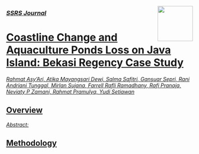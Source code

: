  <a href="https://github.com/ipbssrs/RO15-Coastal/blob/91f0661c85df8a18eb5e2bed39593806b95f1607/ADMIN/RO15-coast.png" align="right" width="95" /><a href="https://ssrs.ipb.ac.id/"><img src="https://github.com/ipbssrs/RO1-Forest/blob/9de66f8d96760f1dd315df2b7af0062259c60ccc/ADMIN/Logo2_kecil.png" align="right" width="95" />
### _SSRS Journal_ 
# Coastline Change and Aquaculture Ponds Loss on Java Island: Bekasi Regency Case Study
 _Rahmat Asy’Ari, Atika Mayangsari Dewi, Salma Safitri, Gansuar Sepri, Rani Andriani Tunggal, Mirlan Sujana, Farrell Rafli Ramadhany, Rafi Pranaja, Neviaty P Zamani, Rahmat Pramulya, Yudi Setiawan_
## Overview
_Abstract:_
## Methodology
